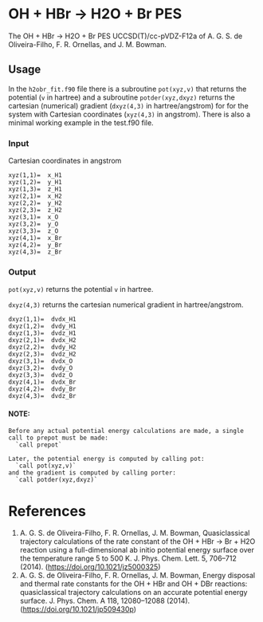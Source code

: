 # OH + HBr -> H2O + Br PES

The OH + HBr -> H2O + Br PES UCCSD(T)/cc-pVDZ-F12a of  A. G. S. de Oliveira-Filho, F. R. Ornellas, and J. M. Bowman.

## Usage

In the `h2obr_fit.f90` file there is a subroutine `pot(xyz,v)` that returns the potential (`v` in hartree) and a subroutine `potder(xyz,dxyz)` returns the cartesian (numerical) gradient (`dxyz(4,3)` in hartree/angstrom) for for the system with Cartesian coordinates (`xyz(4,3)` in angstrom).
There is also a minimal working example in the test.f90 file.


### Input

Cartesian coordinates in angstrom

```
xyz(1,1)=  x_H1 
xyz(1,2)=  y_H1
xyz(1,3)=  z_H1
xyz(2,1)=  x_H2
xyz(2,2)=  y_H2
xyz(2,3)=  z_H2
xyz(3,1)=  x_O
xyz(3,2)=  y_O
xyz(3,3)=  z_O
xyz(4,1)=  x_Br
xyz(4,2)=  y_Br
xyz(4,3)=  z_Br
```


### Output

`pot(xyz,v)` returns the potential `v` in hartree.

`dxyz(4,3)` returns the cartesian numerical gradient in  hartree/angstrom.

```
dxyz(1,1)=  dvdx_H1 
dxyz(1,2)=  dvdy_H1
dxyz(1,3)=  dvdz_H1
dxyz(2,1)=  dvdx_H2
dxyz(2,2)=  dvdy_H2
dxyz(2,3)=  dvdz_H2
dxyz(3,1)=  dvdx_O
dxyz(3,2)=  dvdy_O
dxyz(3,3)=  dvdz_O
dxyz(4,1)=  dvdx_Br
dxyz(4,2)=  dvdy_Br
dxyz(4,3)=  dvdz_Br
```

#### NOTE:
    Before any actual potential energy calculations are made, a single
    call to prepot must be made:
      `call prepot`

    Later, the potential energy is computed by calling pot:
      `call pot(xyz,v)`
    and the gradient is computed by calling porter:
      `call potder(xyz,dxyz)`


# References
1. A. G. S. de Oliveira-Filho, F. R. Ornellas, J. M. Bowman, Quasiclassical trajectory calculations of the rate constant of the OH + HBr → Br + H2O reaction using a full-dimensional ab initio potential energy surface over the temperature range 5 to 500 K. J. Phys. Chem. Lett. 5, 706–712 (2014). (https://doi.org/10.1021/jz5000325)
2. A. G. S. de Oliveira-Filho, F. R. Ornellas, J. M. Bowman, Energy disposal and thermal rate constants for the OH + HBr and OH + DBr reactions: quasiclassical trajectory calculations on an accurate potential energy surface. J. Phys. Chem. A 118, 12080–12088 (2014). (https://doi.org/10.1021/jp509430p)





